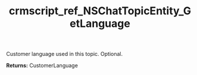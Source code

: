 ﻿---
title: crmscript_ref_NSChatTopicEntity_GetLanguage
description: CustomerLanguage NSChatTopicEntity.GetLanguage()
intellisense: NSChatTopicEntity.GetLanguage
keywords: NSChatTopicEntity, GetLanguage
so.topic: reference
---

Customer language used in this topic. Optional.

**Returns:** CustomerLanguage


